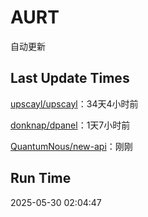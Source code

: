 # AURT

自动更新


## Last Update Times

[upscayl/upscayl](https://github.com/upscayl/upscayl)：34天4小时前

[donknap/dpanel](https://github.com/donknap/dpanel)：1天7小时前

[QuantumNous/new-api](https://github.com/QuantumNous/new-api)：刚刚


## Run Time
2025-05-30 02:04:47
